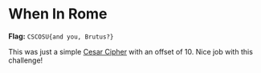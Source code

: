 # When In Rome

**Flag:** `CSCOSU{and you, Brutus?}`

This was just a simple [Cesar Cipher](https://en.wikipedia.org/wiki/Caesar_cipher)
with an offset of 10. Nice job with this challenge!
